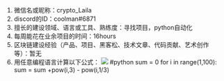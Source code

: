 
1. 微信名或昵称：crypto_Laila
2. discord的ID：coolman#6871
3. 擅长的建设领域、语言或工具、熟练度：寻找项目，python自动化
4. 每周能花在业余项目的时间：16hours
5. 区块链建设经验（产品、项目、黑客松、技术文章、代码贡献、艺术创作等）：暂无
6. 用任意编程语言计算以下公式：
![](https://latex.codecogs.com/svg.image?\sum_{n=1}^{100}\left&space;(n^{3}-\sqrt[3]{n}&space;\right&space;))
#python
sum = 0
for i in range(1,100):
  sum = sum +pow(i,3) - pow(i,1/3)
